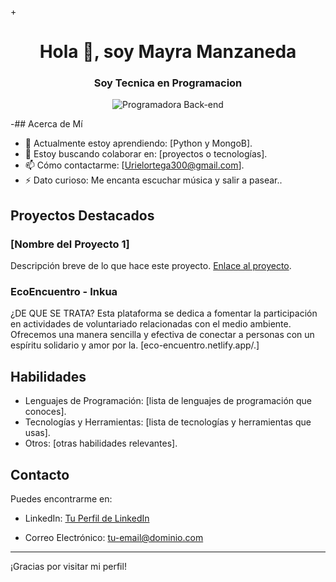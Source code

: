 +<h1 align="center">Hola 👋, soy Mayra Manzaneda</h1>
<h3 align="center">Soy Tecnica en Programacion</h3>

<p align="center">
  <img src="images/programadora-backend.png" alt="Programadora Back-end">
</p>

-## Acerca de Mí

- 🌱 Actualmente estoy aprendiendo: [Python y MongoB].
- 👯 Estoy buscando colaborar en: [proyectos o tecnologías].
- 📫 Cómo contactarme: [Urielortega300@gmail.com].
- ⚡ Dato curioso: Me encanta escuchar música y salir a pasear..

## Proyectos Destacados

### [Nombre del Proyecto 1]
Descripción breve de lo que hace este proyecto. [Enlace al proyecto](https://github.com/tuusuario/nombre-del-proyecto-1).

### EcoEncuentro - Inkua
¿DE QUE SE TRATA?
Esta plataforma se dedica a fomentar la participación en actividades de voluntariado relacionadas con el medio ambiente. Ofrecemos una manera sencilla y efectiva de conectar a personas con un espíritu solidario y amor por la. [eco-encuentro.netlify.app/.]


## Habilidades

- Lenguajes de Programación: [lista de lenguajes de programación que conoces].
- Tecnologías y Herramientas: [lista de tecnologías y herramientas que usas].
- Otros: [otras habilidades relevantes].

## Contacto

Puedes encontrarme en:
- LinkedIn: [Tu Perfil de LinkedIn]((https://linkedin.com/in/https://www.linkedin.com/in/mayra-anabel-manzaneda) )

- Correo Electrónico: [tu-email@dominio.com](mailto:tu-email@dominio.com)

---

¡Gracias por visitar mi perfil! 
